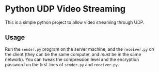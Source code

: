 # Python UDP Video Streaming

This is a simple python project to allow video streaming through UDP.

## Usage
Run the `sender.py` program on the server machine, and the `receiver.py` on the client (they can be the same computer, and *must* be in the same network). You can tweak the compression level and the encryption password on the first lines of `sender.py` and `receiver.py`. 